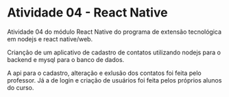 # Atividade 04 - React Native

Atividade 04 do módulo React Native do programa de extensão tecnológica em nodejs e react native/web.

Crianção de um aplicativo de cadastro de contatos utilizando nodejs para o backend e mysql para o banco de dados. 

A api para o cadastro, alteração e exlusão dos contatos foi feita pelo professor. Já a de login e criação de usuários foi feita pelos próprios alunos do curso.
